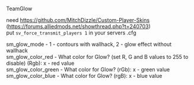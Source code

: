 TeamGlow

need https://github.com/MitchDizzle/Custom-Player-Skins (https://forums.alliedmods.net/showthread.php?t=240703)  
put `sv_force_transmit_players 1` in your servers .cfg  


sm_glow_mode - 1 - contours with wallhack, 2 - glow effect without wallhack  
sm_glow_color_red - What color for Glow? (set R, G and B values to 255 to disable) (Rgb): x - red value  
sm_glow_color_green - What color for Glow? (rGb): x - green value  
sm_glow_color_blue - What color for Glow? (rgB): x - blue value  
